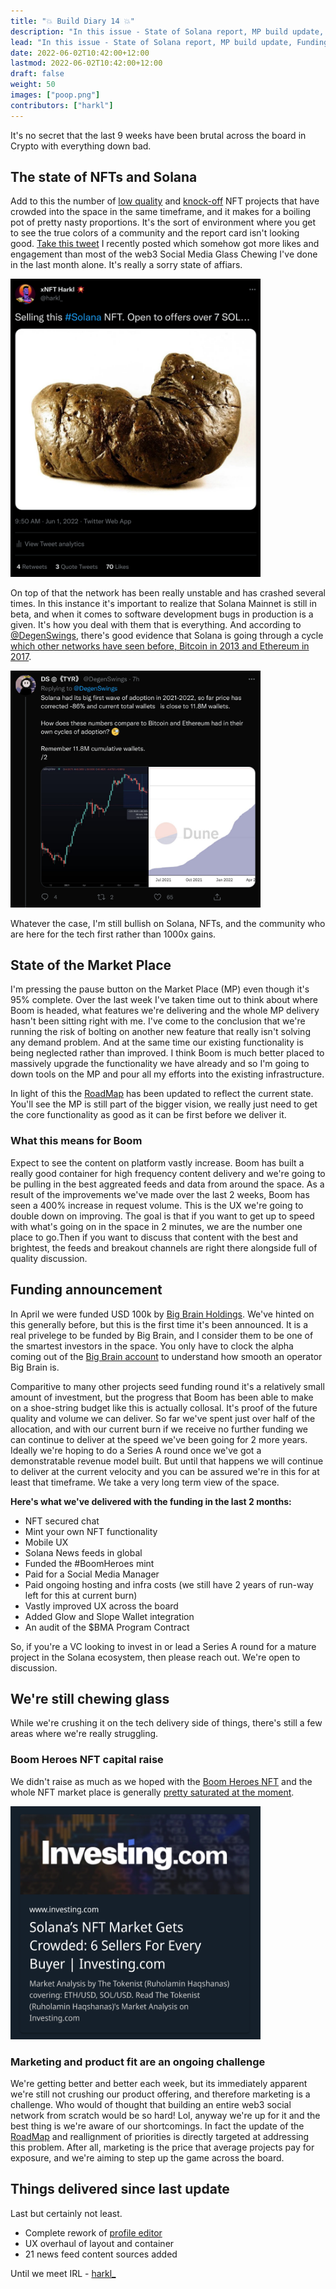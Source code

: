 ```yaml
---
title: "💥 Build Diary 14 💥"
description: "In this issue - State of Solana report, MP build update, Funding announcement, Challenges, Work delivered."
lead: "In this issue - State of Solana report, MP build update, Funding announcement, Challenges, Work delivered."
date: 2022-06-02T10:42:00+12:00
lastmod: 2022-06-02T10:42:00+12:00
draft: false
weight: 50
images: ["poop.png"]
contributors: ["harkl"]
---
```


It's no secret that the last 9 weeks have been brutal across the board in Crypto with everything down bad.
## The state of NFTs and Solana

Add to this the number of [low quality](https://twitter.com/harkl_/status/1531754907212324865) and [knock-off](https://twitter.com/Not_OkayBears) NFT projects that have crowded into the space in the same timeframe, and it makes for a boiling pot of pretty nasty proportions. It's the sort of environment where you get to see the true colors of a community and the report card isn't looking good. [Take this tweet](https://twitter.com/harkl_/status/1531754907212324865) I recently posted which somehow got more likes and engagement than most of the web3 Social Media Glass Chewing I've done in the last month alone. It's really a sorry state of affiars.

<img src="poop.png" alt="Poop Tweet" width="400"/>

On top of that the network has been really unstable and has crashed several times. In this instance it's important to realize that Solana Mainnet is still in beta, and when it comes to software development bugs in production is a given. It's how you deal with them that is everything. And according to [@DegenSwings](https://twitter.com/DegenSwings), there's good evidence that Solana is going through a cycle [which other networks have seen before, Bitcoin in 2013 and Ethereum in 2017](https://twitter.com/DegenSwings/status/1532115994348425216?s=20&t=Or6IQeWQ53unArennTRUZQ).

<img src="degen.png" alt="Degen" width="400"/>

Whatever the case, I'm still bullish on Solana, NFTs, and the community who are here for the tech first rather than 1000x gains.

## State of the Market Place

I'm pressing the pause button on the Market Place (MP) even though it's 95% complete. Over the last week I've taken time out to think about where Boom is headed, what features we're delivering and the whole MP delivery hasn't been sitting right with me. I've come to the conclusion that we're running the risk of bolting on another new feature that really isn't solving any demand problem. And at the same time our existing functionality is being neglected rather than improved. I think Boom is much better placed to massively upgrade the functionality we have already and so I'm going to down tools on the MP and pour all my efforts into the existing infrastructure.

In light of this the [RoadMap](https://boom.army/docs/docs/prologue/roadmap/) has been updated to reflect the current state. You'll see the MP is still part of the bigger vision, we really just need to get the core functionality as good as it can be first before we deliver it.

### What this means for Boom

Expect to see the content on platform vastly increase. Boom has built a really good container for high frequency content delivery and we're going to be pulling in the best aggreated feeds and data from around the space. As a result of the improvements we've made over the last 2 weeks, Boom has seen a 400% increase in request volume. This is the UX we're going to double down on improving. The goal is that if you want to get up to speed with what's going on in the space in 2 minutes, we are the number one place to go.Then if you want to discuss that content with the best and brightest, the feeds and breakout channels are right there alongside full of quality discussion.

## Funding announcement

In April we were funded USD 100k by [Big Brain Holdings](https://www.bigbrain.holdings). We've hinted on this generally before, but this is the first time it's been announced. It is a real privelege to be funded by Big Brain, and I consider them to be one of the smartest investors in the space. You only have to clock the alpha coming out of the [Big Brain account](https://twitter.com/SOLBigBrain) to understand how smooth an operator Big Brain is.

Comparitive to many other projects seed funding round it's a relatively small amount of investment, but the progress that Boom has been able to make on a shoe-string budget like this is actually collosal. It's proof of the future quality and volume we can deliver. So far we've spent just over half of the allocation, and with our current burn if we receive no further funding we can continue to deliver at the speed we've been going for 2 more years. Ideally we're hoping to do a Series A round once we've got a demonstratable revenue model built. But until that happens we will continue to deliver at the current velocity and you can be assured we're in this for at least that timeframe. We take a very long term view of the space.

**Here's what we've delivered with the funding in the last 2 months:**

- NFT secured chat
- Mint your own NFT functionality
- Mobile UX
- Solana News feeds in global
- Funded the #BoomHeroes mint
- Paid for a Social Media Manager
- Paid ongoing hosting and infra costs (we still have 2 years of run-way left for this at current burn)
- Vastly improved UX across the board
- Added Glow and Slope Wallet integration
- An audit of the $BMA Program Contract

So, if you're a VC looking to invest in or lead a Series A round for a mature project in the Solana ecosystem, then please reach out. We're open to discussion.

## We're still chewing glass

While we're crushing it on the tech delivery side of things, there's still a few areas where we're really struggling.

### Boom Heroes NFT capital raise

We didn't raise as much as we hoped with the [Boom Heroes NFT](https://app.boom.army/mint-boom-hero) and the whole NFT market place is generally [pretty saturated at the moment](https://www.investing.com/analysis/solanas-nft-market-gets-crowded-6-sellers-for-every-buyer-200625148).

<img src="crowded.png" alt="Crowded" width="400"/>

### Marketing and product fit are an ongoing challenge

We're getting better and better each week, but its immediately apparent we're still not crushing our product offering, and therefore marketing is a challenge. Who would of thought that building an entire web3 social network from scratch would be so hard! Lol, anyway we're up for it and the best thing is we're aware of our shortcomings. In fact the update of the [RoadMap](https://boom.army/docs/docs/prologue/roadmap/) and reallignment of priorities is directly targeted at addressing this problem. After all, marketing is the price that average projects pay for exposure, and we're aiming to step up the game across the board.

## Things delivered since last update

Last but certainly not least.

- Complete rework of [profile editor](https://app.boom.army/settings/profile)
- UX overhaul of layout and container
- 21 news feed content sources added

Until we meet IRL - [harkl_](https://twitter.com/harkl_)